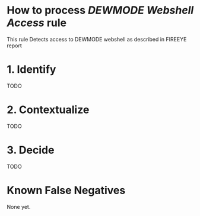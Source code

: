 # How to process *DEWMODE Webshell Access* rule
This rule Detects access to DEWMODE webshell as described in FIREEYE report

# 1. Identify
TODO

# 2. Contextualize
TODO

# 3. Decide
TODO

# Known False Negatives
None yet.
